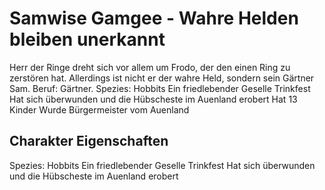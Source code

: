 # Samwise Gamgee - Wahre Helden bleiben unerkannt
Herr der Ringe dreht sich vor allem um Frodo, der den einen Ring zu zerstören hat. Allerdings ist nicht er der wahre Held, sondern sein Gärtner Sam. Beruf: Gärtner. 
    Spezies: Hobbits
    Ein friedlebender Geselle
    Trinkfest
    Hat sich überwunden und die Hübscheste im Auenland erobert
    Hat 13 Kinder
    Wurde Bürgermeister vom Auenland
## Charakter Eigenschaften
Spezies: Hobbits
Ein friedlebender Geselle
Trinkfest
Hat sich überwunden und die Hübscheste im Auenland erobert

